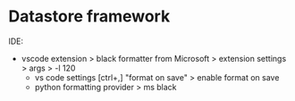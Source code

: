 # Datastore framework


IDE:
- vscode extension > black formatter from Microsoft > extension settings > args > -l 120
    - vs code settings [ctrl+,] "format on save" > enable format on save
    - python formatting provider > ms black